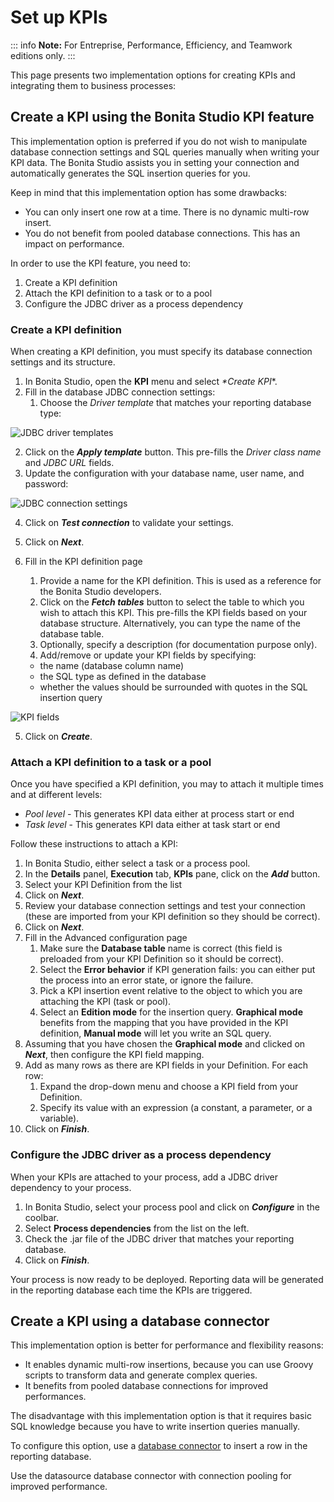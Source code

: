 # Set up KPIs

::: info
**Note:** For Entreprise, Performance, Efficiency, and Teamwork editions only.
:::

This page presents two implementation options for creating KPIs and integrating them to business processes:

## Create a KPI using the Bonita Studio KPI feature

This implementation option is preferred if you do not wish to manipulate database connection settings and SQL queries manually when writing your KPI data. 
The Bonita Studio assists you in setting your connection and automatically generates the SQL insertion queries for you.

Keep in mind that this implementation option has some drawbacks:

* You can only insert one row at a time. There is no dynamic multi-row insert.
* You do not benefit from pooled database connections. This has an impact on performance.

In order to use the KPI feature, you need to:

1. Create a KPI definition
2. Attach the KPI definition to a task or to a pool
3. Configure the JDBC driver as a process dependency

### Create a KPI definition

When creating a KPI definition, you must specify its database connection settings and its structure.

1. In Bonita Studio, open the **KPI** menu and select _**Create KPI*_*.
2. Fill in the database JDBC connection settings:
   1. Choose the _Driver template_ that matches your reporting database type:  

![JDBC driver templates](images/images-6_0/generic_driver.png)

   2. Click on the **_Apply template_** button. This pre-fills the _Driver class name_ and _JDBC URL_ fields.
   3. Update the configuration with your database name, user name, and password:  

![JDBC connection settings](images/images-6_0/createKPI_step4.png)

   4. Click on **_Test connection_** to validate your settings.
   5. Click on **_Next_**.

3. Fill in the KPI definition page
   1. Provide a name for the KPI definition. This is used as a reference for the Bonita Studio developers.
   2. Click on the **_Fetch tables_** button to select the table to which you wish to attach this KPI. This pre-fills the KPI fields based on your database structure. Alternatively, you can type the name of the database table.
   3. Optionally, specify a description (for documentation purpose only).
   4. Add/remove or update your KPI fields by specifying:
     * the name (database column name)
     * the SQL type as defined in the database
     * whether the values should be surrounded with quotes in the SQL insertion query

![KPI fields](images/images-6_0/editKPI.png)

   5. Click on **_Create_**.

### Attach a KPI definition to a task or a pool

Once you have specified a KPI definition, you may to attach it multiple times and at different levels:

* _Pool level_ - This generates KPI data either at process start or end
* _Task level_ - This generates KPI data either at task start or end

Follow these instructions to attach a KPI:

1. In Bonita Studio, either select a task or a process pool.
2. In the **Details** panel, **Execution** tab, **KPIs** pane, click on the **_Add_** button.
3. Select your KPI Definition from the list
4. Click on **_Next_**.
5. Review your database connection settings and test your connection (these are imported from your KPI definition so they should be correct).
6. Click on **_Next_**.
7. Fill in the Advanced configuration page
   1. Make sure the **Database table** name is correct (this field is preloaded from your KPI Definition so it should be correct).
   2. Select the **Error behavior** if KPI generation fails: you can either put the process into an error state, or ignore the failure.
   3. Pick a KPI insertion event relative to the object to which you are attaching the KPI (task or pool).
   4. Select an **Edition mode** for the insertion query. **Graphical mode** benefits from the mapping that you have provided in the KPI definition, **Manual mode** will let you write an SQL query.
8. Assuming that you have chosen the **Graphical mode** and clicked on **_Next_**, then configure the KPI field mapping.
9. Add as many rows as there are KPI fields in your Definition. For each row:
   1. Expand the drop-down menu and choose a KPI field from your Definition.
   2. Specify its value with an expression (a constant, a parameter, or a variable).
10. Click on **_Finish_**.

### Configure the JDBC driver as a process dependency

When your KPIs are attached to your process, add a JDBC driver dependency to your process.

1. In Bonita Studio, select your process pool and click on **_Configure_** in the coolbar.
2. Select **Process dependencies** from the list on the left.
3. Check the .jar file of the JDBC driver that matches your reporting database.
4. Click on **_Finish_**.

Your process is now ready to be deployed. Reporting data will be generated in the reporting database each time the KPIs are triggered.

## Create a KPI using a database connector

This implementation option is better for performance and flexibility reasons:

* It enables dynamic multi-row insertions, because you can use Groovy scripts to transform data and generate complex queries.
* It benefits from pooled database connections for improved performances.

The disadvantage with this implementation option is that it requires basic SQL knowledge because you have to write insertion queries manually.

To configure this option, use a [database connector](_database.md) to insert a row in the reporting database.

Use the datasource database connector with connection pooling for improved performance.
